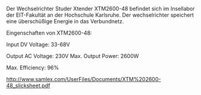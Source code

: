 Der Wechselrichter Studer Xtender XTM2600-48 befindet sich im Insellabor der EIT-Fakultät an der Hochschule Karlsruhe. 
Der wechselrichter speichert eine überschüßige Energie in das Verbundnetz.

Eingenschaften von XTM2600-48:

Input DV Voltage:	33-68V

Output AC Voltage:	230V
Max. Output Power:	2600W

Max. Efficiency:	96%

http://www.samlex.com/UserFiles/Documents/XTM%202600-48_slicksheet.pdf